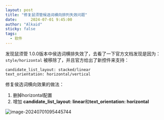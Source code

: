 ```yaml
---
layout: post
title: "修复鼠须管候选词横向排列失效问题"
date:      2024-07-01 9:45:00
author: "Alkaid"
sticky: false
tags:
  - 软件
---
```




发现鼠须管 1.0.0版本中侯选词横排失效了，去看了一下官方文档发现是因为：`style/horizontal` 被移除了，并且官方给出了新控件来支持：

```
candidate_list_layout: stacked/linear
text_orientation: horizontal/vertical
```

修复侯选词横向效果的做法：

1. 删掉horizontal配置
2. 增加 **candidate_list_layout: linear**和**text_orientation: horizontal**

![image-20240701095445744](https://p.ipic.vip/p3djb2.png)